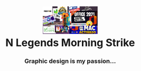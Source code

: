 <!-- this is an secret -->
<h1 align="center">
  <br>
  <a href="https://github.com/JordanSantiagoYT/FNF-JS-Engine"><img src="....png" alt="JSengine" width="150"></a>
  <br>
  <b>N Legends Morning Strike</b>
  <br>
</h1>
<h3 align="center">
  <b>Graphic design is my passion...</b>
</h3>

